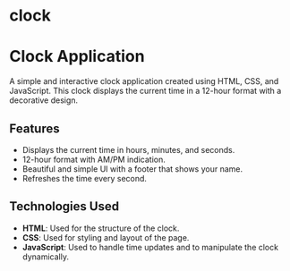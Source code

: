 # clock
# Clock Application

A simple and interactive clock application created using HTML, CSS, and JavaScript. This clock displays the current time in a 12-hour format with a decorative design.

## Features
- Displays the current time in hours, minutes, and seconds.
- 12-hour format with AM/PM indication.
- Beautiful and simple UI with a footer that shows your name.
- Refreshes the time every second.

## Technologies Used
- **HTML**: Used for the structure of the clock.
- **CSS**: Used for styling and layout of the page.
- **JavaScript**: Used to handle time updates and to manipulate the clock dynamically.
